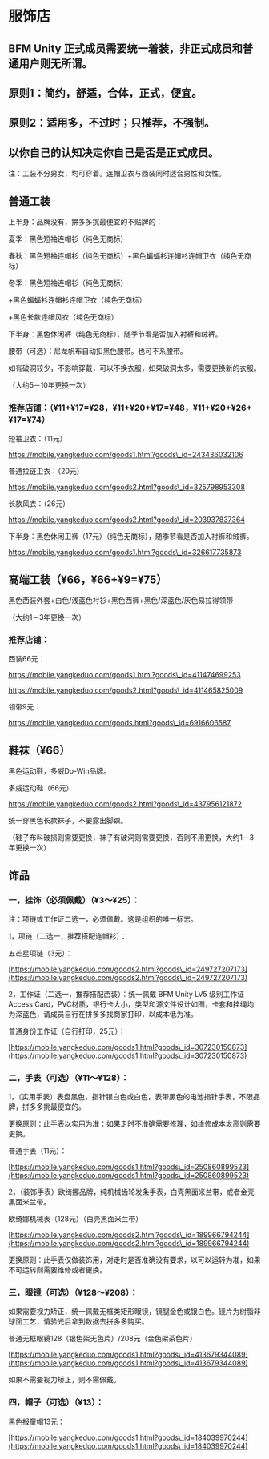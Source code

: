 # 服饰店

## BFM Unity 正式成员需要统一着装，非正式成员和普通用户则无所谓。

## 原则1：简约，舒适，合体，正式，便宜。

## 原则2：适用多，不过时；只推荐，不强制。

## 以你自己的认知决定你自己是否是正式成员。

注：工装不分男女，均可穿着。连帽卫衣与西装同时适合男性和女性。

## 普通工装

上半身：品牌没有，拼多多挑最便宜的不贴牌的：

夏季：黑色短袖连帽衫（纯色无商标）

春秋：黑色短袖连帽衫（纯色无商标）+黑色蝙蝠衫连帽衫连帽卫衣（纯色无商标）

冬季：黑色短袖连帽衫（纯色无商标）

\+黑色蝙蝠衫连帽衫连帽卫衣（纯色无商标）

\+黑色长款连帽风衣（纯色无商标）

下半身：黑色休闲裤（纯色无商标），随季节看是否加入衬裤和绒裤。

腰带（可选）：尼龙帆布自动扣黑色腰带。也可不系腰带。

如有破洞较少，不影响穿戴，可以不换衣服，如果破洞太多，需要更换新的衣服。

（大约5－10年更换一次）

### 推荐店铺：（¥11+¥17=¥28，¥11+¥20+¥17=¥48，¥11+¥20+¥26+¥17=¥74）

短袖卫衣：（11元）

https://mobile.yangkeduo.com/goods1.html?goods\_id=243436032106

普通拉链卫衣：（20元）

https://mobile.yangkeduo.com/goods2.html?goods\_id=325798953308

长款风衣：（26元）

https://mobile.yangkeduo.com/goods2.html?goods\_id=203937837364

下半身：黑色休闲卫裤（17元）（纯色无商标），随季节看是否加入衬裤和绒裤。

https://mobile.yangkeduo.com/goods1.html?goods\_id=326617735873

## 高端工装（¥66，¥66+¥9=¥75）

黑色西装外套+白色/浅蓝色衬衫+黑色西裤+黑色/深蓝色/灰色易拉得领带

（大约1－3年更换一次）

### 推荐店铺：

西装66元：

https://mobile.yangkeduo.com/goods1.html?goods\_id=411474699253

https://mobile.yangkeduo.com/goods2.html?goods\_id=411465825009

领带9元：

https://mobile.yangkeduo.com/goods.html?goods\_id=6916606587

## 鞋袜（¥66）

黑色运动鞋，多威Do-Win品牌。

多威运动鞋（66元）

https://mobile.yangkeduo.com/goods2.html?goods\_id=437956121872

统一穿黑色长款袜子，不要露出脚踝。

（鞋子布料破损则需要更换，袜子有破洞则需要更换，否则不用更换，大约1－3年更换一次）

## 饰品

### 一，挂饰（必须佩戴）（¥3～¥25）：

注：项链或工作证二选一，必须佩戴。这是组织的唯一标志。

1，项链（二选一，推荐搭配连帽衫）：

五芒星项链（3元）：

[https://mobile.yangkeduo.com/goods2.html?goods\_id=249727207173](https://mobile.yangkeduo.com/goods2.html?goods\_id=249727207173)

2，工作证（二选一，推荐搭配西装）：统一佩戴 BFM Unity LV5 级别工作证 Access Card，PVC材质，银行卡大小，类型和源文件设计如图，卡套和挂绳均为深蓝色，请成员自行在拼多多找商家打印，以成本低为准。

普通身份工作证（自行打印，25元）：

[https://mobile.yangkeduo.com/goods1.html?goods\_id=307230150873](https://mobile.yangkeduo.com/goods1.html?goods\_id=307230150873)

### 二，手表（可选）（¥11～¥128）：

1，（实用手表）表盘黑色，指针银白色或白色，表带黑色的电池指针手表，不限品牌，拼多多挑最便宜的。

更换原则：此手表以实用为准：如果走时不准确需要修理，如维修成本太高则需要更换。

普通手表（11元）：

[https://mobile.yangkeduo.com/goods1.html?goods\_id=250860899523](https://mobile.yangkeduo.com/goods1.html?goods\_id=250860899523)

2，（装饰手表）欧绮娜品牌，纯机械齿轮发条手表，白壳黑面米兰带，或者金壳黑面米兰带。

欧绮娜机械表（128元）（白壳黑面米兰带）

[https://mobile.yangkeduo.com/goods2.html?goods\_id=189966794244](https://mobile.yangkeduo.com/goods2.html?goods\_id=189966794244)

更换原则：此手表仅做装饰用，对走时是否准确没有要求，以可以运转为准，如果不可运转则需要维修或者更换。

### 三，眼镜（可选）（¥128～¥208）：

如果需要视力矫正，统一佩戴无框类矩形眼镜，镜腿金色或银白色。镜片为树脂非球面工艺，请验光后拿到数据去拼多多购买。

普通无框眼镜128（银色架无色片）/208元（金色架茶色片）

[https://mobile.yangkeduo.com/goods1.html?goods\_id=413679344089](https://mobile.yangkeduo.com/goods1.html?goods\_id=413679344089)

如果不需要视力矫正，则不需佩戴。

### 四，帽子（可选）（¥13）：

黑色报童帽13元：

[https://mobile.yangkeduo.com/goods1.html?goods\_id=184039970244](https://mobile.yangkeduo.com/goods1.html?goods\_id=184039970244)
